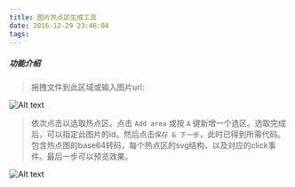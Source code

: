 ```yaml
---
title: 图片热点区生成工具
date: 2016-12-29 23:46:04
tags:
---
```


##### 功能介绍
>拖拽文件到此区域或输入图片url:

![Alt text](./assets/img/step1.png)


>依次点击以选取热点区。点击 `Add area` 或按 `A` 键新增一个选区。选取完成后，可以指定此图片的id。然后点击`保存 & 下一步`，此时已得到所需代码。包含热点图的base64转码，每个热点区的svg结构，以及对应的click事件。最后一步可以预览效果。

![Alt text](./assets/img/step2.png)

